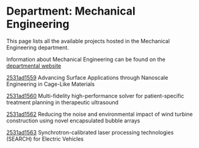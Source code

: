# Department: **Mechanical Engineering**

This page lists all the available projects hosted in the Mechanical Engineering department.

Information about Mechanical Engineering can be found on the [departmental website](https://www.ucl.ac.uk/mechanical-engineering)

[2531ad1559](../projects/2531ad1559.md) Advancing Surface Applications through Nanoscale Engineering in Cage-Like Materials

[2531ad1560](../projects/2531ad1560.md) Multi-fidelity high-performance solver for patient-specific treatment planning in therapeutic ultrasound

[2531ad1562](../projects/2531ad1562.md) Reducing the noise and environmental impact of wind turbine construction using novel encapsulated bubble arrays

[2531ad1563](../projects/2531ad1563.md) Synchrotron-calibrated laser processing technologies (SEARCH) for Electric Vehicles

